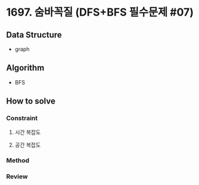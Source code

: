# 1697. 숨바꼭질 (DFS+BFS 필수문제 #07)

## Data Structure

- graph

## Algorithm

- BFS

## How to solve
### Constraint
1. 시간 복잡도
   
2. 공간 복잡도

### Method


### Review